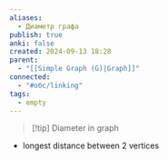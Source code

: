 ```yaml
---
aliases:
  - Диаметр графа
publish: true
anki: false
created: 2024-09-13 18:28
parent:
  - "[[Simple Graph (G)|Graph]]"
connected:
  - "#обс/linking"
tags:
  - empty
---
```



> [!tip] Diameter in graph 
 - longest distance between 2 vertices
